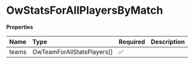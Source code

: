 # OwStatsForAllPlayersByMatch

**Properties**

| Name  | Type                       | Required | Description |
| :---- | :------------------------- | :------- | :---------- |
| teams | OwTeamForAllStatsPlayers[] | ✅       |             |

<!-- This file was generated by liblab | https://liblab.com/ -->
